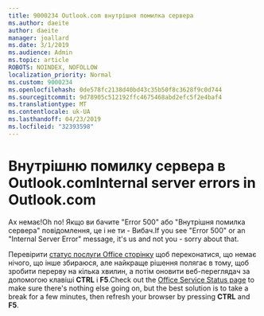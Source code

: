```yaml
---
title: 9000234 Outlook.com внутрішня помилка сервера
ms.author: daeite
author: daeite
manager: joallard
ms.date: 3/1/2019
ms.audience: Admin
ms.topic: article
ROBOTS: NOINDEX, NOFOLLOW
localization_priority: Normal
ms.custom: 9000234
ms.openlocfilehash: 0de578fc2138d40bd43c35b50f8c3628f9c0d744
ms.sourcegitcommit: 9d78905c512192ffc4675468abd2efc5f2e4baf4
ms.translationtype: MT
ms.contentlocale: uk-UA
ms.lasthandoff: 04/23/2019
ms.locfileid: "32393598"
---
```

# <a name="internal-server-errors-in-outlookcom"></a><span data-ttu-id="f7707-102">Внутрішню помилку сервера в Outlook.com</span><span class="sxs-lookup"><span data-stu-id="f7707-102">Internal server errors in Outlook.com</span></span>

<span data-ttu-id="f7707-103">Ах немає!</span><span class="sxs-lookup"><span data-stu-id="f7707-103">Oh no!</span></span> <span data-ttu-id="f7707-104">Якщо ви бачите "Error 500" або "Внутрішня помилка сервера" повідомлення, це і не ти - Вибач.</span><span class="sxs-lookup"><span data-stu-id="f7707-104">If you see "Error 500" or an "Internal Server Error" message, it's us and not you - sorry about that.</span></span>

<span data-ttu-id="f7707-105">Перевірити [статус послуги Office сторінку](https://portal.office.com/servicestatus) щоб переконатися, що немає нічого, що інше збираюся, але найкраще рішення полягає в тому, щоб зробити перерву на кілька хвилин, а потім оновити веб-переглядач за допомогою клавіші **CTRL** і **F5**.</span><span class="sxs-lookup"><span data-stu-id="f7707-105">Check out the [Office Service Status page](https://portal.office.com/servicestatus) to make sure there's nothing else going on, but the best solution is to take a break for a few minutes, then refresh your browser by pressing **CTRL** and **F5**.</span></span>